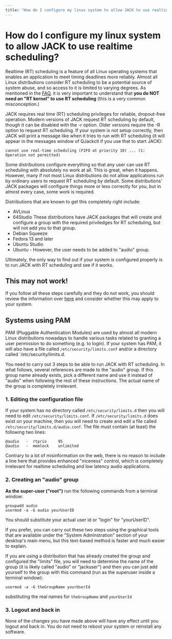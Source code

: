 ```yaml
---
title: "How do I configure my linux system to allow JACK to use realtime scheduling?"
---
```


# How do I configure my linux system to allow JACK to use realtime scheduling?

Realtime (RT) scheduling is a feature of all Linux operating systems that
enables an application to meet timing deadlines more reliably. Almost all
Linux distributions consider RT scheduling to be a potential source of system
abuse, and so access to it is limited to varying degrees. As mentioned in the
[FAQ](realtime_vs_realtime_kernel.html), it is very important to understand that
**you do NOT need an "RT kernel" to use RT scheduling**
(this is a very common misconception.)

JACK requires real time (RT) scheduling privileges for reliable, dropout-free
operation. Modern versions of JACK request RT scheduling by default, though it
can be disabled with the -r option. Older versions require the -R option to
request RT scheduling. If your system is not setup correctly, then JACK will
print a message like when it tries to run with RT scheduling (it will appear
in the messages window of QJackctl if you use that to start JACK):



    cannot use real-time scheduling (FIFO at priority 10) ... (1: Operation not permitted)


Some distributions configure everything so that any user can use RT scheduling
with absolutely no work at all. This is great, when it happens. However, many
if not most Linux distributions do not allow applications run by ordinary
users to request RT scheduling by default. Some distributions' JACK packages
will configure things more or less correctly for you, but in almost every
case, some work is required.

Distributions that are known to get this completely right include:

* AVLinux
* 64Studio  These distributions have JACK packages that will
  create and configure a group with the required priviledges for
  RT scheduling, but will not add you to that group.
* Debian Squeeze
* Fedora 13 and later
* Ubuntu Studio
* Ubuntu - However, the user needs to be added to "audio" group.

Ultimately, the only way to find out if your system is configured properly is
to run JACK with RT scheduling and see if it works.

## This may not work!

If you follow all these steps carefully and they do not work, you should
review the information over [here](linux_group_sched.html)
and consider whether this may apply to your system.

## Systems using PAM

PAM (Pluggable Authentication Modules) are used by almost all modern Linux
distributions nowadays to handle various tasks related to granting a user
permission to do something (e.g. to login). If your system has PAM, it will
also have a file called `/etc/security/limits.conf` and/or a directory called
`/etc/security/limits.d.

You need to carry out 3 steps to be able to run JACK with RT scheduling. In
what follows, several references are made to the "audio" group. If this
group name already exists, pick a different name and use it instead of
"audio" when following the rest of these instructions. The actual name of
the group is completely irrelevant.

### 1. Editing the configuration file

If your system has no directory called `/etc/security/limits.d` then you will
need to edit `/etc/security/limits.conf`. If `/etc/security/limits.d` does
exist on your machine, then you will need to create and edit a file called
`/etc/security/limits.d/audio.conf`. The file must contain (at least)
the following two lines:



    @audio   -  rtprio     95
    @audio   -  memlock    unlimited


Contrary to a lot of misinformation on the web, there is no reason to include
a line here that provides enhanced "niceness" control, which is completely
irrelevant for realtime scheduling and low latency audio applications.

### 2. Creating an "audio" group

**As the super-user ("root")** run the following commands from a terminal window:


    groupadd audio
    usermod -a -G audio yourUserID


You should substitute your actual user id or "login" for "yourUserID".

If you prefer, you can carry out these two steps using the graphical tools
that are available under the "System Adminstration" section of your desktop's
main menu, but this text-based method is faster and much easier to explain.

If you are using a distribution that has already created the group and
configured the "limits" file, you will need to determine the name of the group
(it is likely called "audio" or "jackuser") and then you can just add yourself
to the group with this command (run as the superuser inside a terminal
window):



    usermod -a -G theGroupName yourUserId


substituting the real names for `theGroupName` and `yourUserId`

### 3. Logout and back in

None of the changes you have made above will have any effect until you logout
and back in. You do not need to reboot your system or reinstall any software.

